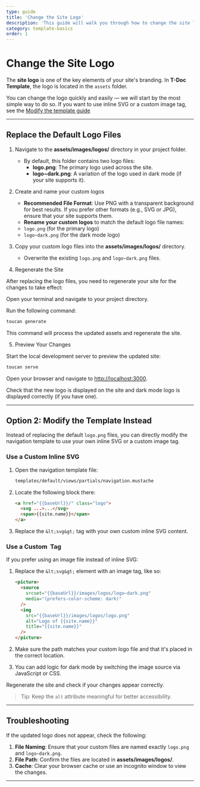 ```yaml
---
type: guide
title: 'Change the Site Logo'
description: 'This guide will walk you through how to change the site logo'
category: template-basics
order: 1
---
```


# Change the Site Logo


The **site logo** is one of the key elements of your site's branding. In **T-Doc Template**, the logo is located in the `assets` folder.


You can change the logo quickly and easily — we will start by the most simple way to do so. 
If you want to use inline SVG or a custom image tag, see the [Modify the template guide](/docs/template-basics/change-the-site-logo/#option-2-modify-the-template-instead)

---

## Replace the Default Logo Files

1. Navigate to the **assets/images/logos/** directory in your project folder.
   - By default, this folder contains two logo files:
     - **logo.png**: The primary logo used across the site.
     - **logo~dark.png**: A variation of the logo used in dark mode (if your site supports it).

2. Create and name your custom logos
   -  **Recommended File Format**: Use PNG with a transparent background for best results.
   If you prefer other formats (e.g., SVG or JPG), ensure that your site supports them. 
   - **Rename your custom logos** to match the default logo file names:
   - `logo.png` (for the primary logo)
   - `logo~dark.png` (for the dark mode logo)

3. Copy your custom logo files into the **assets/images/logos/** directory.
   - Overwrite the existing `logo.png` and `logo~dark.png` files.


4. Regenerate the Site

After replacing the logo files, you need to regenerate your site for the changes to take effect:

Open your terminal and navigate to your project directory.

Run the following command:

   ```sh
   toucan generate
   ```

This command will process the updated assets and regenerate the site.


5. Preview Your Changes

Start the local development server to preview the updated site:

   ```sh
   toucan serve
   ```

Open your browser and navigate to [http://localhost:3000](http://localhost:3000).

Check that the new logo is displayed on the site and dark mode logo is displayed correctly (if you have one).

---












## Option 2: Modify the Template Instead

Instead of replacing the default `logo.png` files, you can directly modify the navigation template to use your own inline SVG or a custom image tag.

### Use a Custom Inline SVG

1. Open the navigation template file:

   ```sh
   templates/default/views/partials/navigation.mustache
   ```

2. Locate the following block there:

   ```html
   <a href="{{baseUrl}}/" class="logo">
     <svg ...>...</svg>
     <span>{{site.name}}</span>
   </a>
   ```

3. Replace the `&lt;svg&gt;` tag with your own custom inline SVG content.

### Use a Custom <img> Tag

If you prefer using an image file instead of inline SVG:

1. Replace the `&lt;svg&gt;` element with an image tag, like so:

   ```html
   <picture>
     <source
       srcset="{{baseUrl}}/images/logos/logo~dark.png"
       media="(prefers-color-scheme: dark)"
     />
     <img
       src="{{baseUrl}}/images/logos/logo.png"
       alt="Logo of {{site.name}}"
       title="{{site.name}}"
     />
   </picture>
   ```

2. Make sure the path matches your custom logo file and that it's placed in the correct location.

3. You can add logic for dark mode by switching the image source via JavaScript or CSS.

Regenerate the site and check if your changes appear correctly.

> Tip: Keep the `alt` attribute meaningful for better accessibility.

---

## Troubleshooting

If the updated logo does not appear, check the following:

1. **File Naming**: Ensure that your custom files are named exactly `logo.png` and `logo~dark.png`.
2. **File Path**: Confirm the files are located in **assets/images/logos/**.
3. **Cache**: Clear your browser cache or use an incognito window to view the changes.

---
